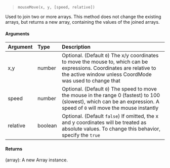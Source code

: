 > `mouseMove(x, y, [speed, relative])`

Used to join two or more arrays. This method does not change the existing arrays, but returns a new array, containing the values of the joined arrays.


#### Arguments
| Argument       | Type         | Description  |
| :------------- | :----------- | :----------- |
|  x,y           | number       | Optional. (Default `0`)  The x/y coordinates to move the mouse to, which can be expressions. Coordinates are relative to the active window unless CoordMode was used to change that |
|  speed         | number       | Optional. (Default `0`)  The speed to move the mouse in the range 0 (fastest) to 100 (slowest), which can be an expression. A speed of `0` will move the mouse instantly |
|  relative      | boolean      | Optional. (Default `false`)  If omitted, the x and y coordinates will be treated as absolute values. To change this behavior, specify the `true` |


#### Returns
(array): A new Array instance.
